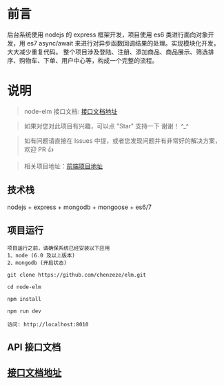 # 前言

后台系统使用 nodejs 的 express 框架开发，项目使用 es6 类进行面向对象开发，用 es7 async/await 来进行对异步函数回调结果的处理。实现模块化开发，大大减少重复代码。
整个项目涉及登陆、注册、添加商品、商品展示、筛选排序、购物车、下单、用户中心等，构成一个完整的流程。

# 说明

> node-elm 接口文档: [接口文档地址](待整理)

> 如果对您对此项目有兴趣，可以点 "Star" 支持一下 谢谢！ ^\_^

> 如有问题请直接在 Issues 中提，或者您发现问题并有非常好的解决方案，欢迎 PR 👍

> 相关项目地址：[前端项目地址](待整理)

## 技术栈

nodejs + express + mongodb + mongoose + es6/7

## 项目运行

```
项目运行之前，请确保系统已经安装以下应用
1、node (6.0 及以上版本)
2、mongodb (开启状态)
```

```
git clone https://github.com/chenzeze/elm.git

cd node-elm

npm install

npm run dev

访问: http://localhost:8010

```

## API 接口文档

## [接口文档地址](待整理)
